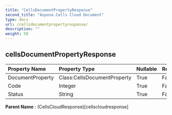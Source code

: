 ```yaml
---
title: "CellsDocumentPropertyResponse"
second_title: "Aspose.Cells Cloud Document"
type: docs
url: /cellsdocumentpropertyresponse/
description: ""
weight: 50
---
```


## **cellsDocumentPropertyResponse**

 

| Property Name | Property Type | Nullable |  ReadOnly | DefaultValue | Description | 
| :- | :- | :- |:- |  :- | :- |
| DocumentProperty | Class:CellsDocumentProperty | True |  False |  |  |  
| Code | Integer | True |  False |  |  |  
| Status | String | True |  False |  |  |  

**Parent Name** : (CellsCloudResponse)[cellscloudresponse]

